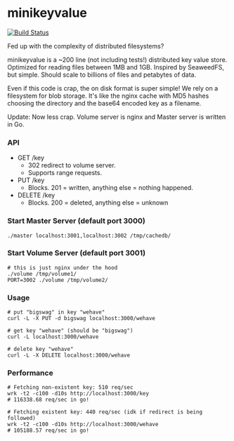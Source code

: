 # minikeyvalue

[![Build Status](https://travis-ci.org/geohot/minikeyvalue.svg?branch=master)](https://travis-ci.org/geohot/minikeyvalue)

Fed up with the complexity of distributed filesystems?

minikeyvalue is a ~200 line (not including tests!) distributed key value store. Optimized for reading files between 1MB and 1GB. Inspired by SeaweedFS, but simple. Should scale to billions of files and petabytes of data.

Even if this code is crap, the on disk format is super simple! We rely on a filesystem for blob storage. It's like the nginx cache with MD5 hashes choosing the directory and the base64 encoded key as a filename.

Update: Now less crap. Volume server is nginx and Master server is written in Go.

### API

- GET /key
  - 302 redirect to volume server.
  - Supports range requests.
- PUT /key
  - Blocks. 201 = written, anything else = nothing happened.
- DELETE /key
  - Blocks. 200 = deleted, anything else = unknown

### Start Master Server (default port 3000)

```
./master localhost:3001,localhost:3002 /tmp/cachedb/
```

### Start Volume Server (default port 3001)

```
# this is just nginx under the hood
./volume /tmp/volume1/
PORT=3002 ./volume /tmp/volume2/
```

### Usage

```
# put "bigswag" in key "wehave"
curl -L -X PUT -d bigswag localhost:3000/wehave

# get key "wehave" (should be "bigswag")
curl -L localhost:3000/wehave

# delete key "wehave"
curl -L -X DELETE localhost:3000/wehave
```

### Performance

```
# Fetching non-existent key: 510 req/sec
wrk -t2 -c100 -d10s http://localhost:3000/key
# 116338.68 req/sec in go!

# Fetching existent key: 440 req/sec (idk if redirect is being followed)
wrk -t2 -c100 -d10s http://localhost:3000/wehave
# 105188.57 req/sec in go!
```

